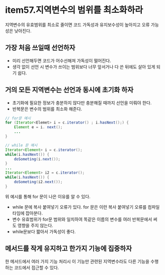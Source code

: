 # item57.지역변수의 범위를 최소화하라

지역변수의 유효범위를 최소로 줄이면 코드 가독성과 유지보수성이 높아지고 오류 가능성은 낮아진다.

## 가장 처음 쓰일때 선언하자
* 미리 선언해두면 코드가 어수선해져 가독성이 떨어진다.
* 생각 없이 선언 시 변수가 쓰이는 범위보다 너무 앞서거나 다 쓴 뒤에도 살아 있게 되기 쉽다.

## 거의 모든 지역변수는 선언과 동시에 초기화 하자
* 초기화에 필요한 정보가 충분하지 않다만 충분해질 때까지 선언을 미뤄야 한다.
* 반복문은 변수의 범위를 최소화 해준다.
``` java
// for문 예시
for (Iterator<Elemet> i = c.iterator() ; i.hasNext();) {
    Element e = i. next();
    ...
}

// while 문 예시
Iterator<Element> i = c.iterator();
while(i.hasNext()) {
    doSometing(i.next());
}
...
Iterator<Element> i2 = c.iterator();
while(i.hasNext()) {
    doSometing(i2.next());
}
```
위 예시를 통해 for 문이 나은 이유를 알 수 있다.
* while 문에 복사 붙여넣기 오류가 있다. for 문은 이런 복사 붙여넣기 오류를 컴파일 타임에 잡아분다.
* 변수 유효범위가 for문 범위와 일치하여 똑같은 이름의 변수를 여러 반복문에서 써도 영향을 주지 않는다.
* while문보다 짧아서 가독성이 좋다.

## 메서드를 작게 유지하고 한가지 기능에 집중하자
한 메서드에서 여러 가지 기능 처리시 이 기능만 관련된 지역변수라도 다른 기능을 수행하는 코드에서 접근할 수 있다. 